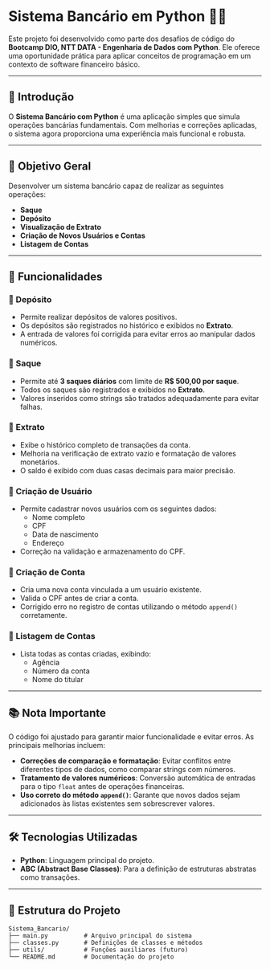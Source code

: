 # Sistema Bancário em Python 🏦🐍

Este projeto foi desenvolvido como parte dos desafios de código do **Bootcamp DIO, NTT DATA - Engenharia de Dados com Python**. Ele oferece uma oportunidade prática para aplicar conceitos de programação em um contexto de software financeiro básico.

---

## 📍 Introdução
O **Sistema Bancário com Python** é uma aplicação simples que simula operações bancárias fundamentais. Com melhorias e correções aplicadas, o sistema agora proporciona uma experiência mais funcional e robusta.

---

## 🎯 Objetivo Geral
Desenvolver um sistema bancário capaz de realizar as seguintes operações:
- **Saque**
- **Depósito**
- **Visualização de Extrato**
- **Criação de Novos Usuários e Contas**
- **Listagem de Contas**

---

## 🚀 Funcionalidades

### 📌 Depósito
- Permite realizar depósitos de valores positivos.
- Os depósitos são registrados no histórico e exibidos no **Extrato**.
- A entrada de valores foi corrigida para evitar erros ao manipular dados numéricos.

### 📌 Saque
- Permite até **3 saques diários** com limite de **R$ 500,00 por saque**.
- Todos os saques são registrados e exibidos no **Extrato**.
- Valores inseridos como strings são tratados adequadamente para evitar falhas.

### 📌 Extrato
- Exibe o histórico completo de transações da conta.
- Melhoria na verificação de extrato vazio e formatação de valores monetários.
- O saldo é exibido com duas casas decimais para maior precisão.

### 📌 Criação de Usuário
- Permite cadastrar novos usuários com os seguintes dados:
  - Nome completo
  - CPF
  - Data de nascimento
  - Endereço
- Correção na validação e armazenamento do CPF.

### 📌 Criação de Conta
- Cria uma nova conta vinculada a um usuário existente.
- Valida o CPF antes de criar a conta.
- Corrigido erro no registro de contas utilizando o método `append()` corretamente.

### 📌 Listagem de Contas
- Lista todas as contas criadas, exibindo:
  - Agência
  - Número da conta
  - Nome do titular

---

## 📚 Nota Importante
O código foi ajustado para garantir maior funcionalidade e evitar erros. As principais melhorias incluem:
- **Correções de comparação e formatação**: Evitar conflitos entre diferentes tipos de dados, como comparar strings com números.
- **Tratamento de valores numéricos**: Conversão automática de entradas para o tipo `float` antes de operações financeiras.
- **Uso correto do método `append()`**: Garante que novos dados sejam adicionados às listas existentes sem sobrescrever valores.

---

## 🛠️ Tecnologias Utilizadas
- **Python**: Linguagem principal do projeto.
- **ABC (Abstract Base Classes)**: Para a definição de estruturas abstratas como transações.

---

## 📂 Estrutura do Projeto
```plaintext
Sistema_Bancario/
├── main.py          # Arquivo principal do sistema
├── classes.py       # Definições de classes e métodos
├── utils/           # Funções auxiliares (futuro)
└── README.md        # Documentação do projeto
